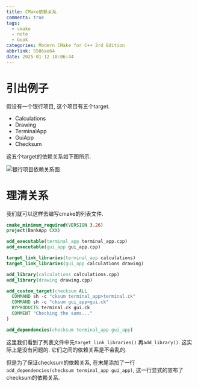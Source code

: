 ```yaml
---
title: CMake依赖关系
comments: true
tags:
  - cmake
  - note
  - book
categories: Modern CMake for C++ 2rd Edition
abbrlink: 5586ae64
date: 2025-01-12 18:06:44
---
```


# 引出例子

假设有一个银行项目, 这个项目有五个target. 

- Calculations
- Drawing
- TerminalApp
- GuiApp
- Checksum

这五个target的依赖关系如下图所示. 

![银行项目依赖关系图](/assets/202501120001.png)

# 理清关系

我们就可以这样去编写cmake的列表文件. 

```cmake
cmake_minimum_required(VERSION 3.26)
project(BankApp CXX)

add_executable(terminal_app terminal_app.cpp)
add_executable(gui_app gui_app.cpp)

target_link_libraries(terminal_app calculations)
target_link_libraries(gui_app calculations drawing)

add_library(calculations calculations.cpp)
add_library(drawing drawing.cpp)

add_custom_target(checksum ALL
  COMMAND sh -c "cksum terminal_app>terminal.ck"
  COMMAND sh -c "cksum gui_app>gui.ck"
  BYPRODUCTS terminal.ck gui.ck
  COMMENT "Checking the sums..."
)

add_dependencies(checksum terminal_app gui_app)
```

这里我们看到了列表文件中先`target_link_libraries()`
再`add_library()`. 这实际上是没有问题的. 它们之间的依赖关系是不会乱的. 

但是为了保证checksum的依赖关系, 在末尾添加了一行`add_dependencies(checksum terminal_app gui_app)`, 这一行显式的宣布了checksum的依赖关系. 


